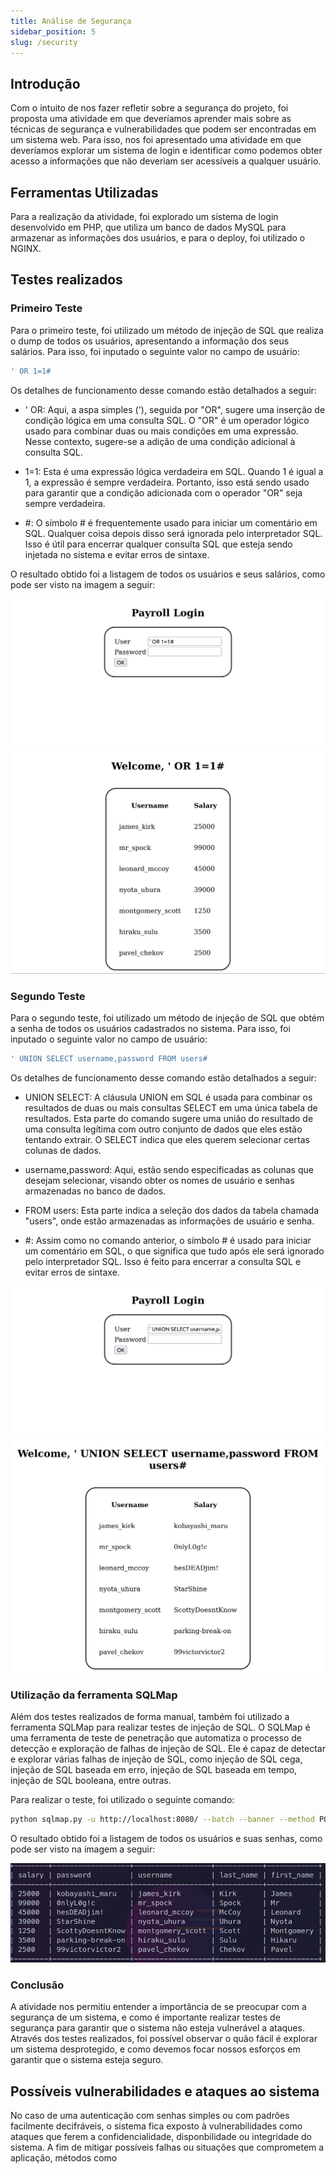 ```yaml
---
title: Análise de Segurança
sidebar_position: 5
slug: /security
---
```


## Introdução

Com o intuito de nos fazer refletir sobre a segurança do projeto, foi proposta uma atividade em que deveríamos aprender mais sobre as técnicas de segurança e vulnerabilidades que podem ser encontradas em um sistema web. Para isso, nos foi apresentado uma atividade em que deveríamos explorar um sistema de login e identificar como podemos obter acesso a informações que não deveriam ser acessíveis a qualquer usuário.

## Ferramentas Utilizadas

Para a realização da atividade, foi explorado um sistema de login desenvolvido em PHP, que utiliza um banco de dados MySQL para armazenar as informações dos usuários, e para o deploy, foi utilizado o NGINX.

## Testes realizados

### Primeiro Teste

Para o primeiro teste, foi utilizado um método de injeção de SQL que realiza o dump de todos os usuários, apresentando a informação dos seus salários. Para isso, foi inputado o seguinte valor no campo de usuário:

```sql
' OR 1=1#
```

Os detalhes de funcionamento desse comando estão detalhados a seguir:

* ' OR: Aqui, a aspa simples ('), seguida por "OR", sugere uma inserção de condição lógica em uma consulta SQL. O "OR" é um operador lógico usado para combinar duas ou mais condições em uma expressão. Nesse contexto, sugere-se a adição de uma condição adicional à consulta SQL.

* 1=1: Esta é uma expressão lógica verdadeira em SQL. Quando 1 é igual a 1, a expressão é sempre verdadeira. Portanto, isso está sendo usado para garantir que a condição adicionada com o operador "OR" seja sempre verdadeira.

* #: O símbolo # é frequentemente usado para iniciar um comentário em SQL. Qualquer coisa depois disso será ignorada pelo interpretador SQL. Isso é útil para encerrar qualquer consulta SQL que esteja sendo injetada no sistema e evitar erros de sintaxe.

O resultado obtido foi a listagem de todos os usuários e seus salários, como pode ser visto na imagem a seguir:

![security1](../../static/img/security1.png)
![security2](../../static/img/security2.png)

### Segundo Teste

Para o segundo teste, foi utilizado um método de injeção de SQL que obtém a senha de todos os usuários cadastrados no sistema. Para isso, foi inputado o seguinte valor no campo de usuário:

```sql
' UNION SELECT username,password FROM users#
```

Os detalhes de funcionamento desse comando estão detalhados a seguir:

* UNION SELECT: A cláusula UNION em SQL é usada para combinar os resultados de duas ou mais consultas SELECT em uma única tabela de resultados. Esta parte do comando sugere uma união do resultado de uma consulta legítima com outro conjunto de dados que eles estão tentando extrair. O SELECT indica que eles querem selecionar certas colunas de dados.

* username,password: Aqui, estão sendo especificadas as colunas que desejam selecionar, visando obter os nomes de usuário e senhas armazenadas no banco de dados.

* FROM users: Esta parte indica a seleção dos dados da tabela chamada "users", onde estão armazenadas as informações de usuário e senha.

* #: Assim como no comando anterior, o símbolo # é usado para iniciar um comentário em SQL, o que significa que tudo após ele será ignorado pelo interpretador SQL. Isso é feito para encerrar a consulta SQL e evitar erros de sintaxe.

![security3](../../static/img/security3.png)
![security4](../../static/img/security4.png)

### Utilização da ferramenta SQLMap

Além dos testes realizados de forma manual, também foi utilizado a ferramenta SQLMap para realizar testes de injeção de SQL. O SQLMap é uma ferramenta de teste de penetração que automatiza o processo de detecção e exploração de falhas de injeção de SQL. Ele é capaz de detectar e explorar várias falhas de injeção de SQL, como injeção de SQL cega, injeção de SQL baseada em erro, injeção de SQL baseada em tempo, injeção de SQL booleana, entre outras.

Para realizar o teste, foi utilizado o seguinte comando:

```bash
python sqlmap.py -u http://localhost:8080/ --batch --banner --method POST --forms --dump
```

O resultado obtido foi a listagem de todos os usuários e suas senhas, como pode ser visto na imagem a seguir:

![security5](../../static/img/security5.png)

### Conclusão

A atividade nos permitiu entender a importância de se preocupar com a segurança de um sistema, e como é importante realizar testes de segurança para garantir que o sistema não esteja vulnerável a ataques. Através dos testes realizados, foi possível observar o quão fácil é explorar um sistema desprotegido, e como devemos focar nossos esforços em garantir que o sistema esteja seguro.

## Possíveis vulnerabilidades e ataques ao sistema

No caso de uma autenticação com senhas simples ou com padrões facilmente decifráveis, o sistema fica exposto à vulnerabilidades como ataques que ferem a confidencialidade, disponbilidade ou integridade do sistema. A fim de mitigar possíveis falhas ou situações que comprometem a aplicação, métodos como
